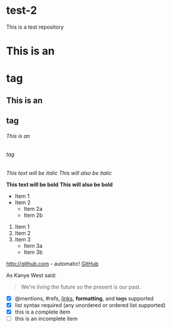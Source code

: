 test-2
======

This is a test repository

# This is an <h1> tag
## This is an <h2> tag
###### This is an <h6> tag

*This text will be italic*
_This will also be italic_

**This text will be bold**
__This will also be bold__

* Item 1
* Item 2
  * Item 2a
  * Item 2b
  
1. Item 1
2. Item 2
3. Item 3
   * Item 3a
   * Item 3b
  
http://github.com - automatic!
[GitHub](http://github.com)

As Kanye West said:

> We're living the future so
> the present is our past.

- [x] @mentions, #refs, [links](), **formatting**, and <del>tags</del> supported
- [x] list syntax required (any unordered or ordered list supported)
- [x] this is a complete item
- [ ] this is an incomplete item
